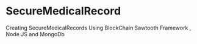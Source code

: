 # SecureMedicalRecord
Creating SecureMedicalRecords Using BlockChain Sawtooth Framework , Node JS and MongoDb
